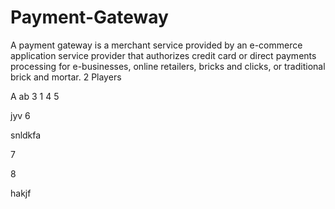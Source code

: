 # Payment-Gateway
A payment gateway is a merchant service provided by an e-commerce application service provider that authorizes credit card or direct payments processing for e-businesses, online retailers, bricks and clicks, or traditional brick and mortar. 
2
Players

A
ab
3
1
4
5

jyv
6


snldkfa

7

8

hakjf


